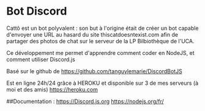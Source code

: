 # Bot Discord

Cattô est un bot polyvalent : son but à l'origine était de créer un bot capable d'envoyer une URL au hasard
du site thiscatdoesntexist.com afin de partager des photos de chat sur le serveur de la LP Bilbiothèque de l'UCA.

Ce développement me permet d'apprendre comment coder en NodeJS, et comment utiliser Discord.js

Basé sur le github de https://github.com/tanguylemarie/DiscordBotJS

Est en ligne 24h/24 grâce à HEROKU et disponible sur 3 de mes serveurs (à moi et des amis)
https://heroku.com

##Documentation :
https://Discord.js.org
https://nodejs.org/fr/
